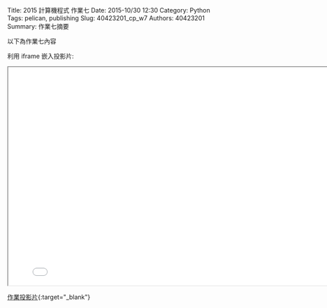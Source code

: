 Title: 2015 計算機程式 作業七
Date: 2015-10/30 12:30
Category: Python
Tags: pelican, publishing
Slug: 40423201_cp_w7
Authors: 40423201
Summary: 作業七摘要

以下為作業七內容

利用 iframe 嵌入投影片:

<iframe src="40423201_cp_w7_p.html" width="800" height="500"></iframe>

[作業投影片](40423201_cp_w7_p.html){:target="_blank"}